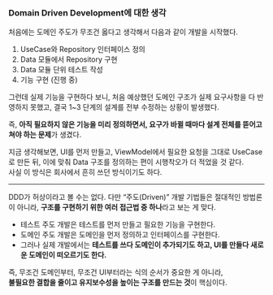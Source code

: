 ### Domain Driven Development에 대한 생각

처음에는 도메인 주도가 무조건 옳다고 생각해서 다음과 같이 개발을 시작했다.
1. UseCase와 Repository 인터페이스 정의
2. Data 모듈에서 Repository 구현
3. Data 모듈 단위 테스트 작성
4. 기능 구현 (진행 중)

그런데 실제 기능을 구현하다 보니,
처음 예상했던 도메인 구조가 실제 요구사항을 다 반영하지 못했고,
결국 1~3 단계의 설계를 전부 수정하는 상황이 발생했다.

즉, **아직 필요하지 않은 기능을 미리 정의하면서,
요구가 바뀔 때마다 설계 전체를 뜯어고쳐야 하는 문제**가 생겼다.

지금 생각해보면, UI를 먼저 만들고,
ViewModel에서 필요한 요청을 그대로 UseCase로 만든 뒤,
이에 맞춰 Data 구조를 정의하는 편이 시행착오가 더 적었을 것 같다.  
사실 이 방식은 회사에서 흔히 쓰던 방식이기도 하다.

---

DDD가 허상이라고 볼 수는 없다.
다만 “주도(Driven)” 개발 기법들은 절대적인 방법론이 아니라,
**구조를 구현하기 위한 여러 접근법 중 하나**라고 보는 게 맞다.

- 테스트 주도 개발은 테스트를 먼저 만들고 필요한 기능을 구현한다.
- 도메인 주도 개발은 도메인을 먼저 정의하고 인터페이스를 구현한다.
- 그러나 실제 개발에서는 **테스트를 쓰다 도메인이 추가되기도 하고,
  UI를 만들다 새로운 도메인이 떠오르기도 한다.**

즉, 무조건 도메인부터, 무조건 UI부터라는 식의 순서가 중요한 게 아니라,  
**불필요한 결합을 줄이고 유지보수성을 높이는 구조를 만드는 것**이 핵심이다.